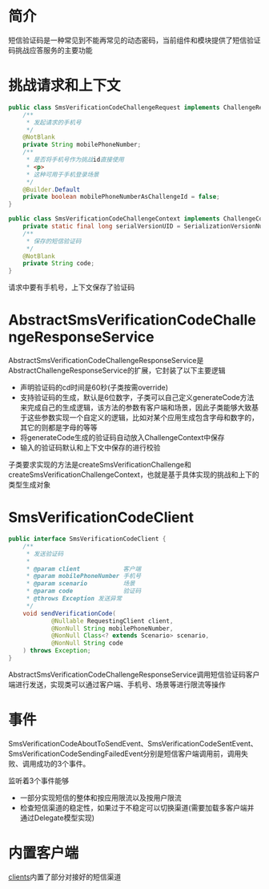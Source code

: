 # 简介

短信验证码是一种常见到不能再常见的动态密码，当前组件和模块提供了短信验证码挑战应答服务的主要功能

# 挑战请求和上下文

```java
public class SmsVerificationCodeChallengeRequest implements ChallengeRequest {
    /**
     * 发起请求的手机号
     */
    @NotBlank
    private String mobilePhoneNumber;
    /**
     * 是否将手机号作为挑战id直接使用
     * <p>
     * 这种可用于手机登录场景
     */
    @Builder.Default
    private boolean mobilePhoneNumberAsChallengeId = false;
}

public class SmsVerificationCodeChallengeContext implements ChallengeContext {
    private static final long serialVersionUID = SerializationVersionNumber.version;
    /**
     * 保存的短信验证码
     */
    @NotBlank
    private String code;
}
```

请求中要有手机号，上下文保存了验证码

# AbstractSmsVerificationCodeChallengeResponseService

AbstractSmsVerificationCodeChallengeResponseService是AbstractChallengeResponseService的扩展，它封装了以下主要逻辑

* 声明验证码的cd时间是60秒(子类按需override)
* 支持验证码的生成，默认是6位数字，子类可以自己定义generateCode方法来完成自己的生成逻辑，该方法的参数有客户端和场景，因此子类能够大致基于这些参数实现一个自定义的逻辑，比如对某个应用生成包含字母和数字的，其它的则都是字母的等等
* 将generateCode生成的验证码自动放入ChallengeContext中保存
* 输入的验证码默认和上下文中保存的进行校验

子类要求实现的方法是createSmsVerificationChallenge和createSmsVerificationChallengeContext，也就是基于具体实现的挑战和上下的类型生成对象

# SmsVerificationCodeClient

```java
public interface SmsVerificationCodeClient {
    /**
     * 发送验证码
     *
     * @param client            客户端
     * @param mobilePhoneNumber 手机号
     * @param scenario          场景
     * @param code              验证码
     * @throws Exception 发送异常
     */
    void sendVerificationCode(
            @Nullable RequestingClient client,
            @NonNull String mobilePhoneNumber,
            @NonNull Class<? extends Scenario> scenario,
            @NonNull String code
    ) throws Exception;
}

```

AbstractSmsVerificationCodeChallengeResponseService调用短信验证码客户端进行发送，实现类可以通过客户端、手机号、场景等进行限流等操作

# 事件

SmsVerificationCodeAboutToSendEvent、SmsVerificationCodeSentEvent、SmsVerificationCodeSendingFailedEvent分别是短信客户端调用前，调用失败、调用成功的3个事件。

监听着3个事件能够

* 一部分实现短信的整体和按应用限流以及按用户限流
* 检查短信渠道的稳定性，如果过于不稳定可以切换渠道(需要加载多客户端并通过Delegate模型实现)

# 内置客户端

[clients](clients)内置了部分对接好的短信渠道